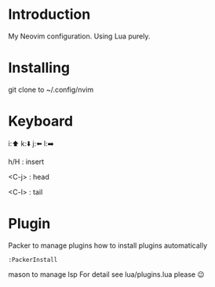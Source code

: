 # Introduction
My Neovim configuration.
Using Lua purely.

# Installing
git clone to ~/.config/nvim

# Keyboard
i:⬆️ k:⬇️ j:⬅️ l:➡️ 

h/H : insert

\<C-j\> : head

\<C-l\> : tail

# Plugin
Packer to manage plugins
how to install plugins automatically
``` 
:PackerInstall 
```
mason to manage lsp
For detail see lua/plugins.lua please 😉
